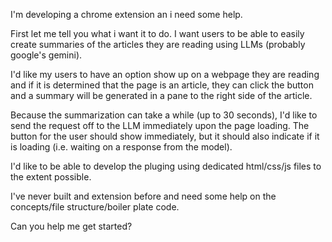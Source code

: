 I'm developing a chrome extension an i need some help.

First let me tell you what i want it to do. I want users to be able to easily create summaries of the articles they are reading using LLMs (probably google's gemini).

I'd like my users to have an option show up on a webpage they are reading and if it is determined that the page is an article, they can click the button and a summary will be generated in a pane to the right side of the article.

Because the summarization can take a while (up to 30 seconds), I'd like to send the request off to the LLM immediately upon the page loading. The button for the user should show immediately, but it should also indicate if it is loading (i.e. waiting on a response from the model).

I'd like to be able to develop the pluging using dedicated html/css/js files to the extent possible.

I've never built and extension before and need some help on the concepts/file structure/boiler plate code.

Can you help me get started?

